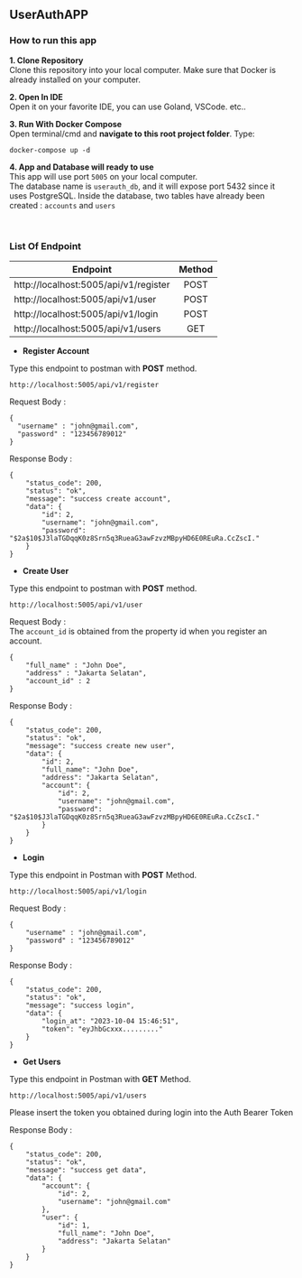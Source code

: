 
## UserAuthAPP
### How to run this app
**1. Clone Repository** <br>
Clone this repository into your local computer. Make sure that Docker is already installed on your computer.

**2. Open In IDE** <br>
Open it on your favorite IDE, you can use Goland, VSCode. etc..

**3. Run With Docker Compose** <br>
Open terminal/cmd and **navigate to this root project folder**. Type: <br>
```
docker-compose up -d
```
**4. App and Database will ready to use** <br>
This app will use port `5005` on your local computer. <br>
The database name is `userauth_db`, and it will expose port 5432 since it uses PostgreSQL. Inside the database, two tables have already been created : `accounts` and `users`

<br>

### List Of Endpoint
| Endpoint  | Method |
| ------------- |:-------------:|
| http://localhost:5005/api/v1/register|POST|
| http://localhost:5005/api/v1/user| POST|
| http://localhost:5005/api/v1/login| POST|
| http://localhost:5005/api/v1/users| GET| <br>
* **Register Account** <br>

Type this endpoint to postman with **POST** method. <br>
```
http://localhost:5005/api/v1/register
```
Request Body :
```
{
  "username" : "john@gmail.com",
  "password" : "123456789012"
}
```
Response Body :
```
{
    "status_code": 200,
    "status": "ok",
    "message": "success create account",
    "data": {
        "id": 2,
        "username": "john@gmail.com",
        "password": "$2a$10$J3laTGDqqK0z8Srn5q3RueaG3awFzvzMBpyHD6E0REuRa.CcZscI."
    }
}
```

* **Create User** <br>

Type this endpoint to postman with **POST** method.
```
http://localhost:5005/api/v1/user
```
Request Body : <br>
The `account_id` is obtained from the property id when you register an account.
```
{
    "full_name" : "John Doe",
    "address" : "Jakarta Selatan",
    "account_id" : 2
}
```
Response Body :
```
{
    "status_code": 200,
    "status": "ok",
    "message": "success create new user",
    "data": {
        "id": 2,
        "full_name": "John Doe",
        "address": "Jakarta Selatan",
        "account": {
            "id": 2,
            "username": "john@gmail.com",
            "password": "$2a$10$J3laTGDqqK0z8Srn5q3RueaG3awFzvzMBpyHD6E0REuRa.CcZscI."
        }
    }
}
```

* **Login** <br>

Type this endpoint in Postman with **POST** Method.
```
http://localhost:5005/api/v1/login
```
Request Body :
```
{
    "username" : "john@gmail.com",
    "password" : "123456789012"
}
```
Response Body :
```
{
    "status_code": 200,
    "status": "ok",
    "message": "success login",
    "data": {
        "login_at": "2023-10-04 15:46:51",
        "token": "eyJhbGcxxx........."
    }
}
```

* **Get Users** <br>

Type this endpoint in Postman with **GET** Method.
```
http://localhost:5005/api/v1/users
```
Please insert the token you obtained during login into the Auth Bearer Token <br>

Response Body :
```
{
    "status_code": 200,
    "status": "ok",
    "message": "success get data",
    "data": {
        "account": {
            "id": 2,
            "username": "john@gmail.com"
        },
        "user": {
            "id": 1,
            "full_name": "John Doe",
            "address": "Jakarta Selatan"
        }
    }
}
```